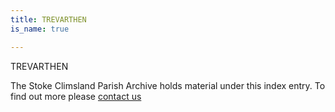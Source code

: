 ```yaml
---
title: TREVARTHEN
is_name: true

---
```


TREVARTHEN


The Stoke Climsland Parish Archive holds material under this index entry. To find out more please [contact us](/contact/)
